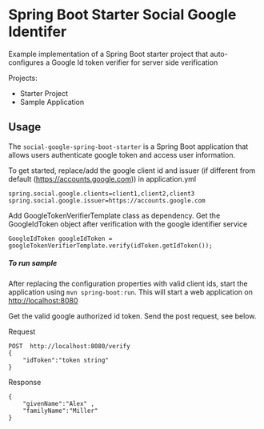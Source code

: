 # Spring Boot Starter Social Google Identifer

Example implementation of a Spring Boot starter project that auto-configures a Google Id token verifier for server 
side verification

Projects:

- Starter Project
- Sample Application

## Usage

The `social-google-spring-boot-starter` is a Spring Boot application that allows users authenticate google token and access user information.

To get started, replace/add the google client id and issuer (if different from default (https://accounts.google.com))
 in application.yml

    spring.social.google.clients=client1,client2,client3
    spring.social.google.issuer=https://accounts.google.com
    
Add GoogleTokenVerifierTemplate class as dependency. Get the GoogleIdToken object after verification with the google
 identifier service

    GoogleIdToken googleIdToken = googleTokenVerifierTemplate.verify(idToken.getIdToken());

##### To run sample

After replacing the configuration properties with valid client ids, start the application using `mvn spring-boot:run`. 
This will start a web application on [http://localhost:8080]()

Get the valid google authorized id token. Send the post request, see below.

Request
    
    POST  http://localhost:8080/verify
    {
        "idToken":"token string"
    }
    
Response

    {
        "givenName":"Alex" ,
        "familyName":"Miller"
    }